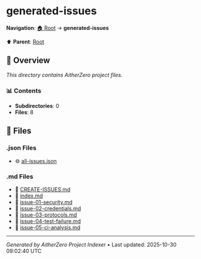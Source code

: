 # generated-issues

**Navigation**: [🏠 Root](../index.md) → **generated-issues**

⬆️ **Parent**: [Root](../index.md)

## 📖 Overview

*This directory contains AitherZero project files.*

### 📊 Contents

- **Subdirectories**: 0
- **Files**: 8

## 📄 Files

### .json Files

- ⚙️ [all-issues.json](./all-issues.json)

### .md Files

- 📝 [CREATE-ISSUES.md](./CREATE-ISSUES.md)
- 📝 [index.md](./index.md)
- 📝 [issue-01-security.md](./issue-01-security.md)
- 📝 [issue-02-credentials.md](./issue-02-credentials.md)
- 📝 [issue-03-protocols.md](./issue-03-protocols.md)
- 📝 [issue-04-test-failure.md](./issue-04-test-failure.md)
- 📝 [issue-05-ci-analysis.md](./issue-05-ci-analysis.md)

---

*Generated by AitherZero Project Indexer* • Last updated: 2025-10-30 09:02:40 UTC


